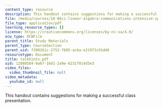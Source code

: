 ```yaml
---
content_type: resource
description: This handout contains suggestions for making a successful class presentation.
file: /media/courses/18-06ci-linear-algebra-communications-intensive-spring-2004/128805849a6716d12a9e6231f014d3e3_talkhints.pdf
file_type: application/pdf
learning_resource_types: []
license: https://creativecommons.org/licenses/by-nc-sa/4.0/
ocw_type: OCWFile
parent_title: Study Materials
parent_type: CourseSection
parent_uid: f390261c-2752-7685-acba-e21973c91d46
resourcetype: Document
title: talkhints.pdf
uid: 12880584-9a67-16d1-2a9e-6231f014d3e3
video_files:
  video_thumbnail_file: null
video_metadata:
  youtube_id: null
---
```

This handout contains suggestions for making a successful class presentation.